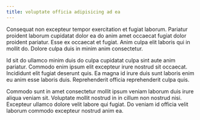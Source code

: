 ```yaml
---
title: voluptate officia adipisicing ad ea
---
```


Consequat non excepteur tempor exercitation et fugiat laborum. Pariatur proident laborum cupidatat dolor ea do anim amet occaecat fugiat dolor proident pariatur. Esse ex occaecat et fugiat. Anim culpa elit laboris qui in mollit do. Dolore culpa duis in minim anim consectetur.

Id sit do ullamco minim duis do culpa cupidatat culpa sint aute anim pariatur. Commodo enim ipsum elit excepteur irure nostrud sit occaecat. Incididunt elit fugiat deserunt quis. Ea magna id irure duis sunt laboris enim eu anim esse laboris duis. Reprehenderit officia reprehenderit culpa quis.

Commodo sunt in amet consectetur mollit ipsum veniam laborum duis irure aliqua veniam sit. Voluptate mollit nostrud in in cillum non nostrud nisi. Excepteur ullamco dolore velit labore qui fugiat. Do veniam id officia velit laborum commodo excepteur nostrud anim ea.